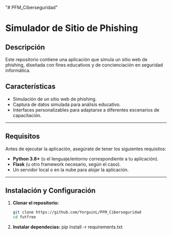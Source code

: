 "# PFM_Ciberseguridad" 


# Simulador de Sitio de Phishing

## Descripción

Este repositorio contiene una aplicación que simula un sitio web de phishing, diseñada con fines educativos y de concienciación en seguridad informática. 

## Características

- Simulación de un sitio web de phishing.
- Captura de datos simulada para análisis educativo.
- Interfaces personalizables para adaptarse a diferentes escenarios de capacitación.

---

## Requisitos

Antes de ejecutar la aplicación, asegúrate de tener los siguientes requisitos:

- **Python 3.8+** (o el lenguaje/entorno correspondiente a tu aplicación).
- **Flask** (u otro framework necesario, según el caso).
- Un servidor local o en la nube para alojar la aplicación.

---

## Instalación y Configuración

1. **Clonar el repositorio:**
   ```bash
   git clone https://github.com/YorguinL/PFM_Ciberseguridad
   cd futfree

2. **Instalar dependecias:**
   pip install -r requirements.txt